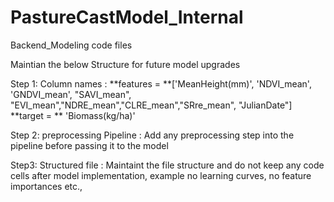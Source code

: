 # PastureCastModel_Internal
Backend_Modeling code files


Maintian the below Structure for future model upgrades

Step 1: Column names : 
**features = **['MeanHeight(mm)', 'NDVI_mean', 'GNDVI_mean', "SAVI_mean", "EVI_mean","NDRE_mean","CLRE_mean","SRre_mean", "JulianDate"]
**target = ** 'Biomass(kg/ha)'

Step 2: preprocessing Pipeline : 
Add any preprocessing step into the pipeline before passing it to the model

Step3: Structured file : 
Maintaint the file structure and do not keep any code cells after model implementation, example no learning curves, no feature importances etc.,
